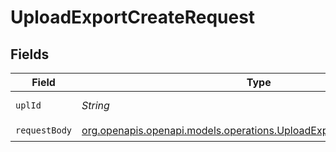 # UploadExportCreateRequest


## Fields

| Field                                                                                                                            | Type                                                                                                                             | Required                                                                                                                         | Description                                                                                                                      |
| -------------------------------------------------------------------------------------------------------------------------------- | -------------------------------------------------------------------------------------------------------------------------------- | -------------------------------------------------------------------------------------------------------------------------------- | -------------------------------------------------------------------------------------------------------------------------------- |
| `uplId`                                                                                                                          | *String*                                                                                                                         | :heavy_check_mark:                                                                                                               | ID of the upload                                                                                                                 |
| `requestBody`                                                                                                                    | [org.openapis.openapi.models.operations.UploadExportCreateRequestBody](../../models/operations/UploadExportCreateRequestBody.md) | :heavy_check_mark:                                                                                                               | N/A                                                                                                                              |
